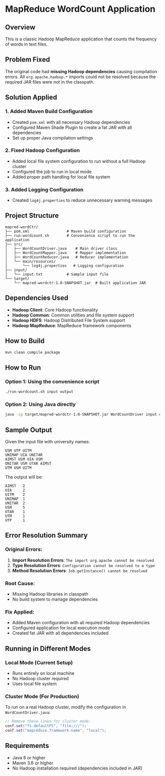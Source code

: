 # MapReduce WordCount Application

## Overview
This is a classic Hadoop MapReduce application that counts the frequency of words in text files.

## Problem Fixed
The original code had **missing Hadoop dependencies** causing compilation errors. All `org.apache.hadoop.*` imports could not be resolved because the required JAR files were not in the classpath.

## Solution Applied

### 1. **Added Maven Build Configuration**
- Created `pom.xml` with all necessary Hadoop dependencies
- Configured Maven Shade Plugin to create a fat JAR with all dependencies
- Set up proper Java compilation settings

### 2. **Fixed Hadoop Configuration**
- Added local file system configuration to run without a full Hadoop cluster
- Configured the job to run in local mode
- Added proper path handling for local file system

### 3. **Added Logging Configuration**
- Created `log4j.properties` to reduce unnecessary warning messages

## Project Structure
```
mapred-wordCtr/
├── pom.xml                 # Maven build configuration
├── run-wordcount.sh        # Convenience script to run the application
├── src/
│   ├── WordCountDriver.java    # Main driver class
│   ├── WordCountMapper.java    # Mapper implementation
│   ├── WordCountReducer.java   # Reducer implementation
│   └── main/resources/
│       └── log4j.properties   # Logging configuration
├── input/
│   └── input.txt           # Sample input file
└── target/
    └── mapred-wordctr-1.0-SNAPSHOT.jar  # Built application JAR
```

## Dependencies Used
- **Hadoop Client**: Core Hadoop functionality
- **Hadoop Common**: Common utilities and file system support
- **Hadoop HDFS**: Hadoop Distributed File System support
- **Hadoop MapReduce**: MapReduce framework components

## How to Build
```bash
mvn clean compile package
```

## How to Run

### Option 1: Using the convenience script
```bash
./run-wordcount.sh input output
```

### Option 2: Using Java directly
```bash
java -cp target/mapred-wordctr-1.0-SNAPSHOT.jar WordCountDriver input output
```

## Sample Output
Given the input file with university names:
```
USM UTP UITM
UNIMAP UIA UNITAR
AIMST USM UIA USM
UNITAR USM UTAR AIMST
UTM USM UITM
```

The output will be:
```
AIMST   2
UIA     2
UITM    2
UNIMAP  1
UNITAR  2
USM     5
UTAR    1
UTM     1
UTP     1
```

## Error Resolution Summary

### Original Errors:
1. **Import Resolution Errors**: `The import org.apache cannot be resolved`
2. **Type Resolution Errors**: `Configuration cannot be resolved to a type`
3. **Method Resolution Errors**: `Job.getInstance() cannot be resolved`

### Root Cause:
- Missing Hadoop libraries in classpath
- No build system to manage dependencies

### Fix Applied:
- Added Maven configuration with all required Hadoop dependencies
- Configured application for local execution mode
- Created fat JAR with all dependencies included

## Running in Different Modes

### Local Mode (Current Setup)
- Runs entirely on local machine
- No Hadoop cluster required
- Uses local file system

### Cluster Mode (For Production)
To run on a real Hadoop cluster, modify the configuration in `WordCountDriver.java`:
```java
// Remove these lines for cluster mode:
conf.set("fs.defaultFS", "file:///");
conf.set("mapreduce.framework.name", "local");
```

## Requirements
- Java 8 or higher
- Maven 3.6 or higher
- No Hadoop installation required (dependencies included in JAR)
